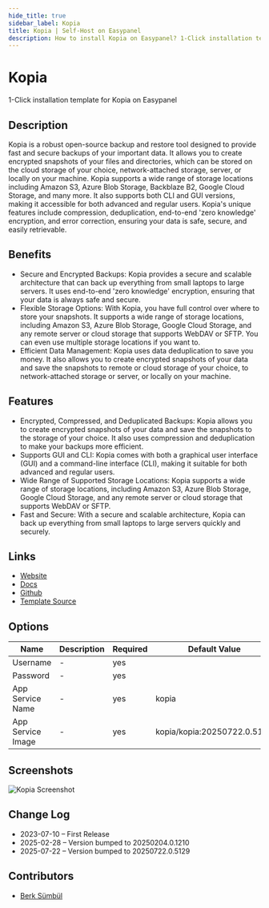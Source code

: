```yaml
---
hide_title: true
sidebar_label: Kopia
title: Kopia | Self-Host on Easypanel
description: How to install Kopia on Easypanel? 1-Click installation template for Kopia on Easypanel
---
```


<!-- generated -->

# Kopia

1-Click installation template for Kopia on Easypanel

## Description

Kopia is a robust open-source backup and restore tool designed to provide fast and secure backups of your important data. It allows you to create encrypted snapshots of your files and directories, which can be stored on the cloud storage of your choice, network-attached storage, server, or locally on your machine. Kopia supports a wide range of storage locations including Amazon S3, Azure Blob Storage, Backblaze B2, Google Cloud Storage, and many more. It also supports both CLI and GUI versions, making it accessible for both advanced and regular users. Kopia&#39;s unique features include compression, deduplication, end-to-end &#39;zero knowledge&#39; encryption, and error correction, ensuring your data is safe, secure, and easily retrievable.

## Benefits

- Secure and Encrypted Backups: Kopia provides a secure and scalable architecture that can back up everything from small laptops to large servers. It uses end-to-end 'zero knowledge' encryption, ensuring that your data is always safe and secure.
- Flexible Storage Options: With Kopia, you have full control over where to store your snapshots. It supports a wide range of storage locations, including Amazon S3, Azure Blob Storage, Google Cloud Storage, and any remote server or cloud storage that supports WebDAV or SFTP. You can even use multiple storage locations if you want to.
- Efficient Data Management: Kopia uses data deduplication to save you money. It also allows you to create encrypted snapshots of your data and save the snapshots to remote or cloud storage of your choice, to network-attached storage or server, or locally on your machine.

## Features

- Encrypted, Compressed, and Deduplicated Backups: Kopia allows you to create encrypted snapshots of your data and save the snapshots to the storage of your choice. It also uses compression and deduplication to make your backups more efficient.
- Supports GUI and CLI: Kopia comes with both a graphical user interface (GUI) and a command-line interface (CLI), making it suitable for both advanced and regular users.
- Wide Range of Supported Storage Locations: Kopia supports a wide range of storage locations, including Amazon S3, Azure Blob Storage, Google Cloud Storage, and any remote server or cloud storage that supports WebDAV or SFTP.
- Fast and Secure: With a secure and scalable architecture, Kopia can back up everything from small laptops to large servers quickly and securely.

## Links

- [Website](https://kopia.io/)
- [Docs](https://kopia.io/docs/)
- [Github](https://github.com/kopia/kopia/)
- [Template Source](https://github.com/easypanel-io/templates/tree/main/templates/kopia)

## Options

Name | Description | Required | Default Value
-|-|-|-
Username | - | yes | 
Password | - | yes | 
App Service Name | - | yes | kopia
App Service Image | - | yes | kopia/kopia:20250722.0.5129

## Screenshots

![Kopia Screenshot](./assets/screenshot.png)

## Change Log

- 2023-07-10 – First Release
- 2025-02-28 – Version bumped to 20250204.0.1210
- 2025-07-22 – Version bumped to 20250722.0.5129

## Contributors

- [Berk Sümbül](https://berksmbl.com)
